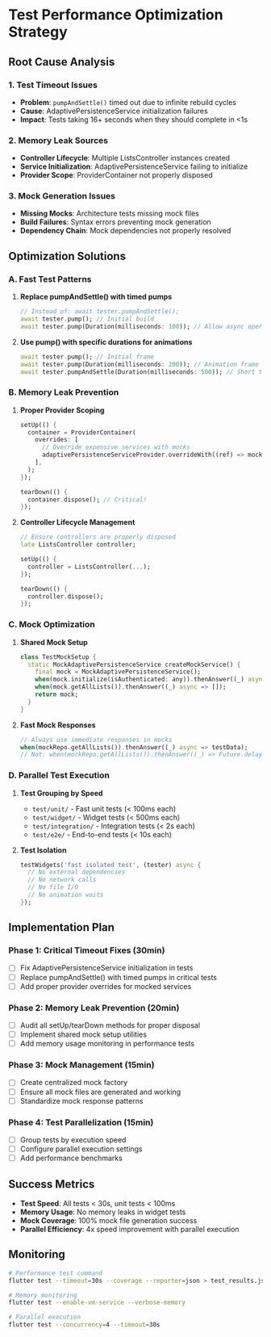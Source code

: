 # Test Performance Optimization Strategy

## Root Cause Analysis

### 1. Test Timeout Issues
- **Problem**: `pumpAndSettle()` timed out due to infinite rebuild cycles
- **Cause**: AdaptivePersistenceService initialization failures
- **Impact**: Tests taking 16+ seconds when they should complete in <1s

### 2. Memory Leak Sources
- **Controller Lifecycle**: Multiple ListsController instances created
- **Service Initialization**: AdaptivePersistenceService failing to initialize
- **Provider Scope**: ProviderContainer not properly disposed

### 3. Mock Generation Issues
- **Missing Mocks**: Architecture tests missing mock files
- **Build Failures**: Syntax errors preventing mock generation
- **Dependency Chain**: Mock dependencies not properly resolved

## Optimization Solutions

### A. Fast Test Patterns
1. **Replace pumpAndSettle() with timed pumps**
   ```dart
   // Instead of: await tester.pumpAndSettle();
   await tester.pump(); // Initial build
   await tester.pump(Duration(milliseconds: 100)); // Allow async operations
   ```

2. **Use pump() with specific durations for animations**
   ```dart
   await tester.pump(); // Initial frame
   await tester.pump(Duration(milliseconds: 200)); // Animation frame
   await tester.pumpAndSettle(Duration(milliseconds: 500)); // Short timeout
   ```

### B. Memory Leak Prevention
1. **Proper Provider Scoping**
   ```dart
   setUp(() {
     container = ProviderContainer(
       overrides: [
         // Override expensive services with mocks
         adaptivePersistenceServiceProvider.overrideWith((ref) => mockService),
       ],
     );
   });

   tearDown(() {
     container.dispose(); // Critical!
   });
   ```

2. **Controller Lifecycle Management**
   ```dart
   // Ensure controllers are properly disposed
   late ListsController controller;

   setUp(() {
     controller = ListsController(...);
   });

   tearDown(() {
     controller.dispose();
   });
   ```

### C. Mock Optimization
1. **Shared Mock Setup**
   ```dart
   class TestMockSetup {
     static MockAdaptivePersistenceService createMockService() {
       final mock = MockAdaptivePersistenceService();
       when(mock.initialize(isAuthenticated: any)).thenAnswer((_) async {});
       when(mock.getAllLists()).thenAnswer((_) async => []);
       return mock;
     }
   }
   ```

2. **Fast Mock Responses**
   ```dart
   // Always use immediate responses in mocks
   when(mockRepo.getAllLists()).thenAnswer((_) async => testData);
   // Not: when(mockRepo.getAllLists()).thenAnswer((_) => Future.delayed(Duration(seconds: 1), () => testData));
   ```

### D. Parallel Test Execution
1. **Test Grouping by Speed**
   - `test/unit/` - Fast unit tests (< 100ms each)
   - `test/widget/` - Widget tests (< 500ms each)
   - `test/integration/` - Integration tests (< 2s each)
   - `test/e2e/` - End-to-end tests (< 10s each)

2. **Test Isolation**
   ```dart
   testWidgets('fast isolated test', (tester) async {
     // No external dependencies
     // No network calls
     // No file I/O
     // No animation waits
   });
   ```

## Implementation Plan

### Phase 1: Critical Timeout Fixes (30min)
- [ ] Fix AdaptivePersistenceService initialization in tests
- [ ] Replace pumpAndSettle() with timed pumps in critical tests
- [ ] Add proper provider overrides for mocked services

### Phase 2: Memory Leak Prevention (20min)
- [ ] Audit all setUp/tearDown methods for proper disposal
- [ ] Implement shared mock setup utilities
- [ ] Add memory usage monitoring in performance tests

### Phase 3: Mock Management (15min)
- [ ] Create centralized mock factory
- [ ] Ensure all mock files are generated and working
- [ ] Standardize mock response patterns

### Phase 4: Test Parallelization (15min)
- [ ] Group tests by execution speed
- [ ] Configure parallel execution settings
- [ ] Add performance benchmarks

## Success Metrics

- **Test Speed**: All tests < 30s, unit tests < 100ms
- **Memory Usage**: No memory leaks in widget tests
- **Mock Coverage**: 100% mock file generation success
- **Parallel Efficiency**: 4x speed improvement with parallel execution

## Monitoring

```bash
# Performance test command
flutter test --timeout=30s --coverage --reporter=json > test_results.json

# Memory monitoring
flutter test --enable-vm-service --verbose-memory

# Parallel execution
flutter test --concurrency=4 --timeout=30s
```